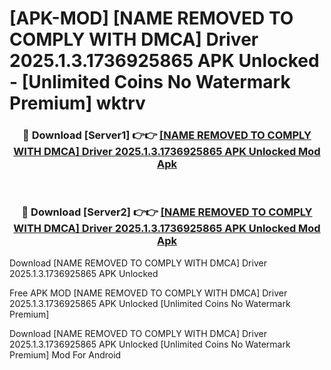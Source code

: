 # [APK-MOD] [NAME REMOVED TO COMPLY WITH DMCA] Driver 2025.1.3.1736925865 APK Unlocked - [Unlimited Coins No Watermark Premium] wktrv



<div align="center">
<h3>🔴 Download [Server1] 👉👉 <a href="https://momento.my/?title=[NAME_REMOVED_TO_COMPLY_WITH_DMCA]_Driver_2025.1.3.1736925865_APK_Unlocked">[NAME REMOVED TO COMPLY WITH DMCA] Driver 2025.1.3.1736925865 APK Unlocked Mod Apk</a></h3><br>

<h3>🔴 Download [Server2] 👉👉 <a href="https://momento.my/?title=[NAME_REMOVED_TO_COMPLY_WITH_DMCA]_Driver_2025.1.3.1736925865_APK_Unlocked">[NAME REMOVED TO COMPLY WITH DMCA] Driver 2025.1.3.1736925865 APK Unlocked Mod Apk</a></h3>
</div>



Download [NAME REMOVED TO COMPLY WITH DMCA] Driver 2025.1.3.1736925865 APK Unlocked 

Free APK MOD [NAME REMOVED TO COMPLY WITH DMCA] Driver 2025.1.3.1736925865 APK Unlocked [Unlimited Coins No Watermark Premium]

Download [NAME REMOVED TO COMPLY WITH DMCA] Driver 2025.1.3.1736925865 APK Unlocked [Unlimited Coins No Watermark Premium] Mod For Android
